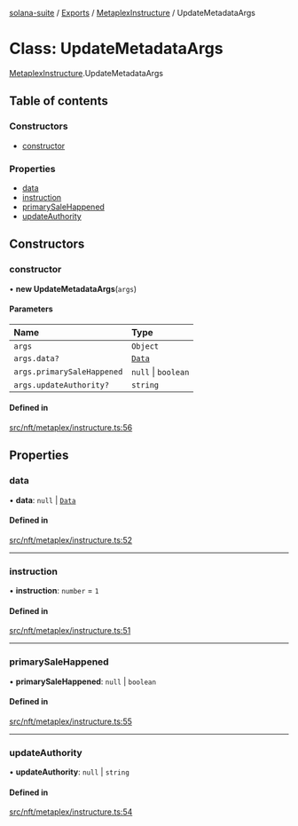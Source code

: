 [solana-suite](../README.md) / [Exports](../modules.md) / [MetaplexInstructure](../modules/MetaplexInstructure.md) / UpdateMetadataArgs

# Class: UpdateMetadataArgs

[MetaplexInstructure](../modules/MetaplexInstructure.md).UpdateMetadataArgs

## Table of contents

### Constructors

- [constructor](MetaplexInstructure.UpdateMetadataArgs.md#constructor)

### Properties

- [data](MetaplexInstructure.UpdateMetadataArgs.md#data)
- [instruction](MetaplexInstructure.UpdateMetadataArgs.md#instruction)
- [primarySaleHappened](MetaplexInstructure.UpdateMetadataArgs.md#primarysalehappened)
- [updateAuthority](MetaplexInstructure.UpdateMetadataArgs.md#updateauthority)

## Constructors

### constructor

• **new UpdateMetadataArgs**(`args`)

#### Parameters

| Name | Type |
| :------ | :------ |
| `args` | `Object` |
| `args.data?` | [`Data`](MetaplexInstructure.Data.md) |
| `args.primarySaleHappened` | ``null`` \| `boolean` |
| `args.updateAuthority?` | `string` |

#### Defined in

[src/nft/metaplex/instructure.ts:56](https://github.com/fukaoi/solana-suite/blob/42af222/src/nft/metaplex/instructure.ts#L56)

## Properties

### data

• **data**: ``null`` \| [`Data`](MetaplexInstructure.Data.md)

#### Defined in

[src/nft/metaplex/instructure.ts:52](https://github.com/fukaoi/solana-suite/blob/42af222/src/nft/metaplex/instructure.ts#L52)

___

### instruction

• **instruction**: `number` = `1`

#### Defined in

[src/nft/metaplex/instructure.ts:51](https://github.com/fukaoi/solana-suite/blob/42af222/src/nft/metaplex/instructure.ts#L51)

___

### primarySaleHappened

• **primarySaleHappened**: ``null`` \| `boolean`

#### Defined in

[src/nft/metaplex/instructure.ts:55](https://github.com/fukaoi/solana-suite/blob/42af222/src/nft/metaplex/instructure.ts#L55)

___

### updateAuthority

• **updateAuthority**: ``null`` \| `string`

#### Defined in

[src/nft/metaplex/instructure.ts:54](https://github.com/fukaoi/solana-suite/blob/42af222/src/nft/metaplex/instructure.ts#L54)
